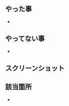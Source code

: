 ## やった事
<!-- 実装した機能や修正した内容を記述してください -->
-

## やってない事
<!-- まだ実装していない機能や今後の課題があれば記述してください -->
-

## スクリーンショット
<!-- UI変更がある場合は、変更前後のスクリーンショットを添付してください -->

## 該当箇所
<!-- 変更したファイルパスやページ、コンポーネント名を記述してください -->
-
